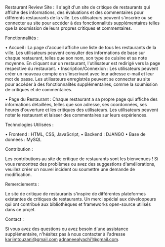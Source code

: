 


Restaurant Review Site : 
Il s'agit d'un site de critique de restaurants qui affiche des informations, des évaluations et des commentaires pour différents restaurants de la ville. Les utilisateurs peuvent s'inscrire ou se connecter au site pour accéder à des fonctionnalités supplémentaires telles que la soumission de leurs propres critiques et commentaires.

Fonctionnalités : 

•	Accueil : La page d'accueil affiche une liste de tous les restaurants de la ville. Les utilisateurs peuvent consulter des informations de base sur chaque restaurant, telles que son nom, son type de cuisine et sa note moyenne. En cliquant sur un restaurant, l'utilisateur est redirigé vers la page respective du restaurant.
•	Inscription/Connexion : Les utilisateurs peuvent créer un nouveau compte en s'inscrivant avec leur adresse e-mail et leur mot de passe. Les utilisateurs enregistrés peuvent se connecter au site pour accéder à des fonctionnalités supplémentaires, comme la soumission de critiques et de commentaires.

•	Page du Restaurant : Chaque restaurant a sa propre page qui affiche des informations détaillées, telles que son adresse, ses coordonnées, ses heures d'ouverture et les critiques des utilisateurs. Les utilisateurs peuvent noter le restaurant et laisser des commentaires sur leurs expériences.

Technologies Utilisées : 

•	Frontend : HTML, CSS, JavaScript,
•	Backend : DJANGO 
•	Base de données : MySQL

Contribution : 

Les contributions au site de critique de restaurants sont les bienvenues ! Si vous rencontrez des problèmes ou avez des suggestions d'améliorations, veuillez créer un nouvel incident ou soumettre une demande de modification.

Remerciements : 

Le site de critique de restaurants s'inspire de différentes plateformes existantes de critiques de restaurants.
Un merci spécial aux développeurs qui ont contribué aux bibliothèques et frameworks open-source utilisés dans ce projet.

Contact :

Si vous avez des questions ou avez besoin d'une assistance supplémentaire, n'hésitez pas à nous contacter à l'adresse kariimtouzani@gmail.com adnaneealyachi1@gmail.com.

